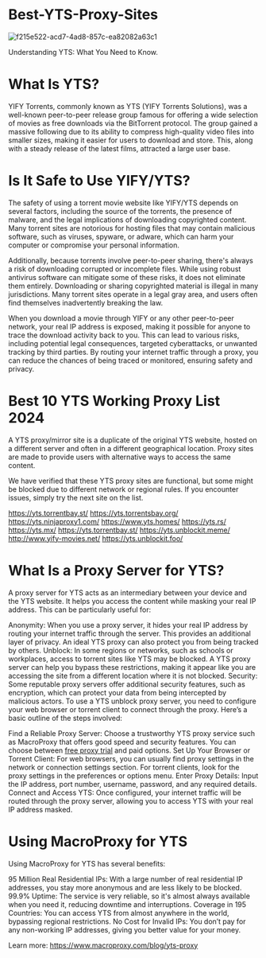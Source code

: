 # Best-YTS-Proxy-Sites
![f215e522-acd7-4ad8-857c-ea82082a63c1](https://github.com/user-attachments/assets/7aeb8a68-f6c4-4ae8-8b21-50ae15afe25b)

Understanding YTS: What You Need to Know.

# What Is YTS?
YIFY Torrents, commonly known as YTS (YIFY Torrents Solutions), was a well-known peer-to-peer release group famous for offering a wide selection of movies as free downloads via the BitTorrent protocol. The group gained a massive following due to its ability to compress high-quality video files into smaller sizes, making it easier for users to download and store. This, along with a steady release of the latest films, attracted a large user base.

# Is It Safe to Use YIFY/YTS?
The safety of using a torrent movie website like YIFY/YTS depends on several factors, including the source of the torrents, the presence of malware, and the legal implications of downloading copyrighted content. Many torrent sites are notorious for hosting files that may contain malicious software, such as viruses, spyware, or adware, which can harm your computer or compromise your personal information.

Additionally, because torrents involve peer-to-peer sharing, there's always a risk of downloading corrupted or incomplete files. While using robust antivirus software can mitigate some of these risks, it does not eliminate them entirely. Downloading or sharing copyrighted material is illegal in many jurisdictions. Many torrent sites operate in a legal gray area, and users often find themselves inadvertently breaking the law.

When you download a movie through YIFY or any other peer-to-peer network, your real IP address is exposed, making it possible for anyone to trace the download activity back to you. This can lead to various risks, including potential legal consequences, targeted cyberattacks, or unwanted tracking by third parties. By routing your internet traffic through a proxy, you can reduce the chances of being traced or monitored, ensuring safety and privacy.

# Best 10 YTS Working Proxy List 2024
A YTS proxy/mirror site is a duplicate of the original YTS website, hosted on a different server and often in a different geographical location. Proxy sites are made to provide users with alternative ways to access the same content.

We have verified that these YTS proxy sites are functional, but some might be blocked due to different network or regional rules. If you encounter issues, simply try the next site on the list.

https://yts.torrentbay.st/
https://yts.torrentsbay.org/
https://yts.ninjaproxy1.com/
https://www.yts.homes/
https://yts.rs/
https://yts.mx/
https://yts.torrentbay.st/
https://yts.unblockit.meme/
http://www.yify-movies.net/
https://yts.unblockit.foo/

# What Is a Proxy Server for YTS?
A proxy server for YTS acts as an intermediary between your device and the YTS website. It helps you access the content while masking your real IP address. This can be particularly useful for:

Anonymity: When you use a proxy server, it hides your real IP address by routing your internet traffic through the server. This provides an additional layer of privacy. An ideal YTS proxy can also protect you from being tracked by others.
Unblock: In some regions or networks, such as schools or workplaces, access to torrent sites like YTS may be blocked. A YTS proxy server can help you bypass these restrictions, making it appear like you are accessing the site from a different location where it is not blocked.
Security: Some reputable proxy servers offer additional security features, such as encryption, which can protect your data from being intercepted by malicious actors.
To use a YTS unblock proxy server, you need to configure your web browser or torrent client to connect through the proxy. Here’s a basic outline of the steps involved:

Find a Reliable Proxy Server: Choose a trustworthy YTS proxy service such as MacroProxy that offers good speed and security features. You can choose between [free proxy trial](https://www.macroproxy.com/) and paid options.
Set Up Your Browser or Torrent Client: For web browsers, you can usually find proxy settings in the network or connection settings section. For torrent clients, look for the proxy settings in the preferences or options menu.
Enter Proxy Details: Input the IP address, port number, username, password, and any required details.
Connect and Access YTS: Once configured, your internet traffic will be routed through the proxy server, allowing you to access YTS with your real IP address masked.

# Using MacroProxy for YTS
Using MacroProxy for YTS has several benefits:

95 Million Real Residential IPs: With a large number of real residential IP addresses, you stay more anonymous and are less likely to be blocked.
99.9% Uptime: The service is very reliable, so it's almost always available when you need it, reducing downtime and interruptions.
Coverage in 195 Countries: You can access YTS from almost anywhere in the world, bypassing regional restrictions.
No Cost for Invalid IPs: You don’t pay for any non-working IP addresses, giving you better value for your money.

Learn more: https://www.macroproxy.com/blog/yts-proxy
